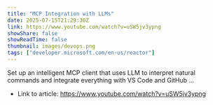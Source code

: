 ```yaml
---
title: "MCP Integration with LLMs"
date: 2025-07-15T21:29:30Z
link: https://www.youtube.com/watch?v=uSW5jv3ypng
showShare: false
showReadTime: false
thumbnail: images/devops.png
tags: ["developer.microsoft.com/en-us/reactor"]
---
```

Set up an intelligent MCP client that uses LLM to interpret natural commands and integrate everything with VS Code and GitHub ...

- Link to article: https://www.youtube.com/watch?v=uSW5jv3ypng